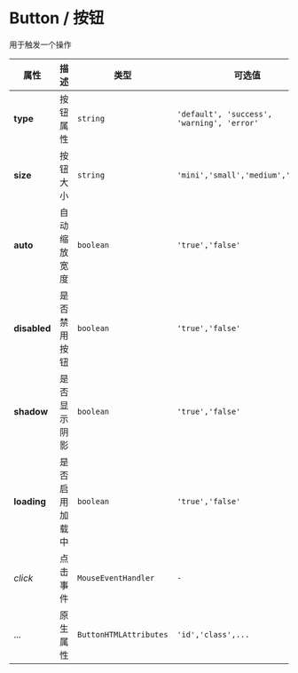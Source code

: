 # Button / 按钮

用于触发一个操作

<fe-code-show title="默认的" name="ex-button-default" desc="默认Button包含一个动画效果。" />

<fe-code-show title="加载中" name="ex-button-loading" desc="Button按钮支持加载状态。" />

<fe-code-show title="禁用" name="ex-button-disabled"  desc="禁止Button的一切操作" />

<fe-code-show title="阴影" name="ex-button-shadow" desc="使用阴影凸显层级" />

<fe-code-show title="类型" name="ex-button-type" desc="不同状态下的按钮" />

<fe-code-show title="尺寸" name="ex-button-size" desc="不同大小下的按钮" />

<fe-attributes>

<fe-attributes-title title="Button Props" />

| 属性         | 描述           | 类型                   | 可选值                                     | 默认      |
| ------------ | -------------- | ---------------------- | ------------------------------------------ | --------- |
| **type**     | 按钮属性       | `string`               | `'default', 'success', 'warning', 'error'` | `default` |
| **size**     | 按钮大小       | `string`               | `'mini','small','medium','large'`          | `medium`  |
| **auto**     | 自动缩放宽度   | `boolean`              | `'true','false'`                           | `false`   |
| **disabled** | 是否禁用按钮   | `boolean`              | `'true','false'`                           | `false`   |
| **shadow**   | 是否显示阴影   | `boolean`              | `'true','false'`                           | `false`   |
| **loading**  | 是否启用加载中 | `boolean`              | `'true','false'`                           | `false`   |
| _click_      | 点击事件       | `MouseEventHandler`    | `-`                                        | `-`       |
| ...          | 原生属性       | `ButtonHTMLAttributes` | `'id','class',...`                         | `-`       |

</fe-attributes>
